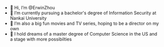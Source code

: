 - 👋 Hi, I’m @ErwinZhou
- 🌱 I’m currently pursuing a bachelor's degree of Information Security at Nankai University 
- 💞️ I’m also a big fun movies and TV series, hoping to be a director on my own
- 🔭 I hold dreams of a master degree of Computer Science in the US and a stage with more possibilties
  
<!---
ErwinZhou/ErwinZhou is a ✨ special ✨ repository because its `README.md` (this file) appears on your GitHub profile.
You can click the Preview link to take a look at your changes.
--->

